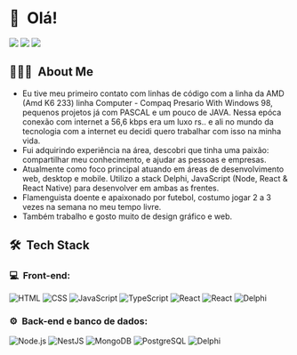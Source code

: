 <h1>👋 &nbsp;Olá!</h1>
<p align="center">

<a href="https://fabiocotta.com.br"><img src="https://img.shields.io/badge/-fabiocotta.com.br-3423A6?style=flat-square&logo=Google-Chrome&logoColor=white"/></a>
<a href="https://www.linkedin.com/in/fábio-cotta-a062ba2a"><img src="https://img.shields.io/badge/-Fábio%20Cotta-0077B5?style=flat-square&logo=Linkedin&logoColor=white"/></a>
<a href="mailto:fabiocotta@fabiocotta.com.br"><img src="https://img.shields.io/badge/-fabiocotta@fabiocotta.com.br-D14836?style=flat-square&logo=Gmail&logoColor=white"/></a>

</p>

<h2> 👨🏻‍💻 &nbsp;About Me </h2>

- Eu tive meu primeiro contato com linhas de código com a linha da AMD (Amd K6 233) linha Computer - Compaq Presario With Windows 98, pequenos projetos já com PASCAL e um pouco de JAVA. Nessa epóca conexão com internet a 56,6 kbps era um luxo rs.. e ali no mundo da tecnologia com a internet eu decidi quero trabalhar com isso na minha vida.
- Fui adquirindo experiência na área, descobri que tinha uma paixão: compartilhar meu conhecimento, e ajudar as pessoas e empresas.
- Atualmente como foco principal atuando em  áreas de desenvolvimento web, desktop e mobile. Utilizo a stack Delphi, JavaScript (Node, React & React Native) para desenvolver em ambas as frentes.
- Flamenguista doente e apaixonado por futebol, costumo jogar 2 a 3 vezes na semana no meu tempo livre.
- Também trabalho e gosto muito de design gráfico e web.

<h2>🛠 &nbsp;Tech Stack</h2>
<h3>💻 &nbsp;Front-end:</h3>

![HTML](https://img.shields.io/badge/-HTML-333333?style=flat&logo=HTML5)
![CSS](https://img.shields.io/badge/-CSS-333333?style=flat&logo=CSS3&logoColor=1572B6)
![JavaScript](https://img.shields.io/badge/-JavaScript-333333?style=flat&logo=javascript)
![TypeScript](https://img.shields.io/badge/-TypeScript-333333?style=flat&logo=typescript&logoColor=2D79C7)
![React](https://img.shields.io/badge/-React-333333?style=flat&logo=react)
![React](https://img.shields.io/badge/-React%20Native-333333?style=flat&logo=react)
![Delphi](https://img.shields.io/badge/-Delphi-333333?style=flat&logo=delphi)

<h3>⚙️ &nbsp;Back-end e banco de dados:</h3>

![Node.js](https://img.shields.io/badge/-Node.js-333333?style=flat&logo=node.js)
![NestJS](https://img.shields.io/badge/-NestJS-333333?style=flat&logo=nestjs&logoColor=E535AB)
![MongoDB](https://img.shields.io/badge/-MongoDB-333333?style=flat&logo=mongodb)
![PostgreSQL](https://img.shields.io/badge/-PostgreSQL-333333?style=flat&logo=postgresql)
![Delphi](https://img.shields.io/badge/-Delphi-333333?style=flat&logo=delphi)

